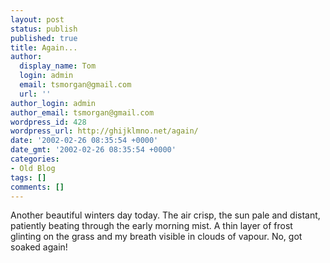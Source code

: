 ```yaml
---
layout: post
status: publish
published: true
title: Again...
author:
  display_name: Tom
  login: admin
  email: tsmorgan@gmail.com
  url: ''
author_login: admin
author_email: tsmorgan@gmail.com
wordpress_id: 428
wordpress_url: http://ghijklmno.net/again/
date: '2002-02-26 08:35:54 +0000'
date_gmt: '2002-02-26 08:35:54 +0000'
categories:
- Old Blog
tags: []
comments: []
---
```

<!-- more -->

<p>Another beautiful winters day today. The air crisp, the sun pale and distant, patiently beating through the early morning mist. A thin layer of frost glinting on the grass and my breath visible in clouds of vapour.
No, got soaked again!</p>

